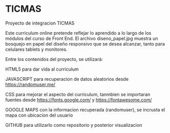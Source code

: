 # TICMAS
Proyecto de integracion TICMAS

Este curriculum online pretende reflejar lo aprendido a lo largo de los módulos del curso de Front End.
El archivo diseno_papel.jpg muestra un bosquejo en papel del diseño responsivo que se desea alcanzar, tanto para celulares tablets y monitores.

Entre los contenidos del proyecto, se utilizará:

HTML5 		para dar vida al curriculum

JAVASCRIPT 	para recuperacion de datos aleatorios desde https://randomuser.me/

CSS		para mejorar el aspecto del curriculum, tanmbien se importaran fuentes desde https://fonts.google.com/ y https://fontawesome.com/

GOOGLE MAPS	con la informacion recuperada (randomuser), se incrusta el mapa con ubicacion del usuario

GITHUB 		para utilizarlo como repositorio y posterior visualizacion
